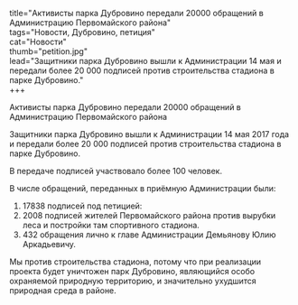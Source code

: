 title="Активисты парка Дубровино передали 20000 обращений в Администрацию Первомайского района"  
tags="Новости, Дубровино, петиция"  
cat="Новости"  
thumb="petition.jpg"  
lead="Защитники парка Дубровино вышли к Администрации 14 мая и передали более 20 000 подписей против строительства стадиона в парке Дубровино."  
+++

Активисты парка Дубровино передали 20000 обращений в Администрацию Первомайского района

Защитники парка Дубровино вышли к Администрации 14 мая 2017 года и передали более 20 000 подписей против строительства стадиона в парке Дубровино.

В передаче подписей участвовало более 100 человек. 

В числе обращений, переданных в приёмную Администрации были:

1. 17838 подписей под петицией:
2. 2008 подписей жителей Первомайского района против вырубки леса и постройки там спортивного стадиона.
3. 432 обращения лично к главе Администрации Демьянову Юлию Аркадьевичу.

Мы против строительства стадиона, потому что при реализации проекта будет уничтожен парк Дубровино, являющийся особо охраняемой природную территорию, и значительно ухудшится природная среда в районе.

